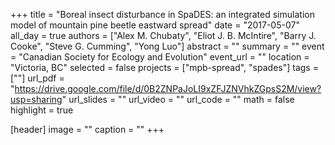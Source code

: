 +++
title = "Boreal insect disturbance in SpaDES: an integrated simulation model of mountain pine beetle eastward spread"
date = "2017-05-07"
all_day = true
authors = ["Alex M. Chubaty", "Eliot J. B. McIntire", "Barry J. Cooke", "Steve G. Cumming", "Yong Luo"]
abstract = ""
summary = ""
event = "Canadian Society for Ecology and Evolution"
event_url = ""
location = "Victoria, BC"
selected = false
projects = ["mpb-spread", "spades"]
tags = [""]
url_pdf = "https://drive.google.com/file/d/0B2ZNPaJoLI9xZFJZNVhkZGpsS2M/view?usp=sharing"
url_slides = ""
url_video = ""
url_code = ""
math = false
highlight = true

[header]
image = ""
caption = ""
+++
